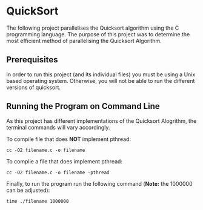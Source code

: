 # QuickSort
The following project parallelises the Quicksort algorithm using the C programming language. The purpose of this project was to determine the most efficient method of parallelising the Quicksort Algorithm.

## Prerequisites
In order to run this project (and its individual files) you must be using a Unix based operating system. Otherwise, you will not be able to run the different versions of quicksort.

## Running the Program on Command Line
As this project has different implementations of the Quicksort Alogrithm, the terminal commands will vary accordingly.

To compile file that does <b>NOT</b> implement pthread:
```
cc -O2 filename.c -o filename
```

To complie a file that does implement pthread:
```
cc -O2 filename.c -o filename -pthread
```

Finally, to run the program run the following command (<b>Note:</b> the 1000000 can be adjusted):
```
time ./filename 1000000
```
